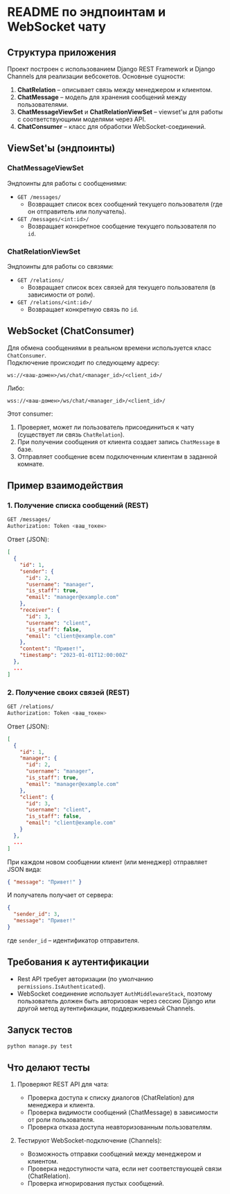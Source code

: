 # README по эндпоинтам и WebSocket чату


## Структура приложения

Проект построен с использованием Django REST Framework и Django Channels для реализации вебсокетов. Основные сущности:
1. **ChatRelation** – описывает связь между менеджером и клиентом.
2. **ChatMessage** – модель для хранения сообщений между пользователями.
3. **ChatMessageViewSet** и **ChatRelationViewSet** – viewset'ы для работы с соответствующими моделями через API.
4. **ChatConsumer** – класс для обработки WebSocket-соединений.


## ViewSet'ы (эндпоинты)

### ChatMessageViewSet

Эндпоинты для работы с сообщениями:
- `GET /messages/`
  - Возвращает список всех сообщений текущего пользователя (где он отправитель или получатель).
- `GET /messages/<int:id>/`
  - Возвращает конкретное сообщение текущего пользователя по `id`.

### ChatRelationViewSet

Эндпоинты для работы со связями:
- `GET /relations/`
  - Возвращает список всех связей для текущего пользователя (в зависимости от роли).
- `GET /relations/<int:id>/`
  - Возвращает конкретную связь по `id`.


## WebSocket (ChatConsumer)

Для обмена сообщениями в реальном времени используется класс `ChatConsumer`.  
Подключение происходит по следующему адресу:  
```
ws://<ваш-домен>/ws/chat/<manager_id>/<client_id>/
```
Либо:
```
wss://<ваш-домен>/ws/chat/<manager_id>/<client_id>/
```


Этот consumer:
1. Проверяет, может ли пользователь присоединиться к чату (существует ли связь `ChatRelation`).
2. При получении сообщения от клиента создает запись `ChatMessage` в базе.
3. Отправляет сообщение всем подключенным клиентам в заданной комнате.



## Пример взаимодействия

### 1. Получение списка сообщений (REST)
```bash
GET /messages/
Authorization: Token <ваш_токен>
```
Ответ (JSON):
```json
[
  {
    "id": 1,
    "sender": {
      "id": 2,
      "username": "manager",
      "is_staff": true,
      "email": "manager@example.com"
    },
    "receiver": {
      "id": 3,
      "username": "client",
      "is_staff": false,
      "email": "client@example.com"
    },
    "content": "Привет!",
    "timestamp": "2023-01-01T12:00:00Z"
  },
  ...
]
```

### 2. Получение своих связей (REST)
```bash
GET /relations/
Authorization: Token <ваш_токен>
```
Ответ (JSON):
```json
[
  {
    "id": 1,
    "manager": {
      "id": 2,
      "username": "manager",
      "is_staff": true,
      "email": "manager@example.com"
    },
    "client": {
      "id": 3,
      "username": "client",
      "is_staff": false,
      "email": "client@example.com"
    }
  },
  ...
]
```


При каждом новом сообщении клиент (или менеджер) отправляет JSON вида:
```json
{ "message": "Привет!" }
```
И получатель получает от сервера:
```json
{
  "sender_id": 3,
  "message": "Привет!"
}
```
где `sender_id` – идентификатор отправителя.

## Требования к аутентификации
- Rest API требует авторизации (по умолчанию `permissions.IsAuthenticated`).
- WebSocket соединение использует `AuthMiddlewareStack`, поэтому пользователь должен быть авторизован через сессию Django или другой метод аутентификации, поддерживаемый Channels.

## Запуск тестов
```bash
python manage.py test
```

## Что делают тесты

1. Проверяют REST API для чата:
   - Проверка доступа к списку диалогов (ChatRelation) для менеджера и клиента.
   - Проверка видимости сообщений (ChatMessage) в зависимости от роли пользователя.
   - Проверка отказа доступа неавторизованным пользователям.

2. Тестируют WebSocket-подключение (Channels):
   - Возможность отправки сообщений между менеджером и клиентом.
   - Проверка недоступности чата, если нет соответствующей связи (ChatRelation).
   - Проверка игнорирования пустых сообщений.
